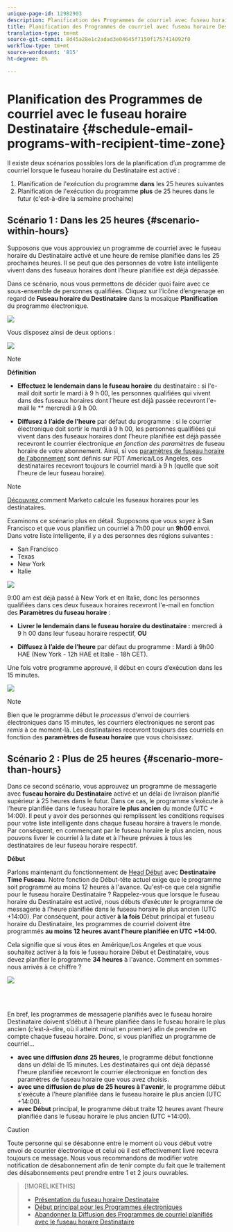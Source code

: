 ```yaml
---
unique-page-id: 12982903
description: Planification des Programmes de courriel avec fuseau horaire Destinataire - Documentation sur le marketing - Documentation du produit
title: Planification des Programmes de courriel avec fuseau horaire Destinataire
translation-type: tm+mt
source-git-commit: 8d45a28e1c2adad3e04645f7150f1757414092f0
workflow-type: tm+mt
source-wordcount: '815'
ht-degree: 0%

---
```



# Planification des Programmes de courriel avec le fuseau horaire Destinataire {#schedule-email-programs-with-recipient-time-zone}

Il existe deux scénarios possibles lors de la planification d’un programme de courriel lorsque le fuseau horaire du Destinataire est activé :

1. Planification de l&#39;exécution du programme **dans** les 25 heures suivantes
1. Planification de l&#39;exécution du programme **plus** de 25 heures dans le futur (c&#39;est-à-dire la semaine prochaine)

## Scénario 1 : Dans les 25 heures {#scenario-within-hours}

Supposons que vous approuviez un programme de courriel avec le fuseau horaire du Destinataire activé et une heure de remise planifiée dans les 25 prochaines heures. Il se peut que des personnes de votre liste intelligente vivent dans des fuseaux horaires dont l’heure planifiée est déjà dépassée.

Dans ce scénario, nous vous permettons de décider quoi faire avec ce sous-ensemble de personnes qualifiées. Cliquez sur l’icône d’engrenage en regard de **Fuseau horaire du Destinataire** dans la mosaïque **Planification** du programme électronique.

![](assets/image2017-12-5-10-3a46-3a42.png)

Vous disposez ainsi de deux options :

![](assets/image2017-12-5-10-3a31-3a28.png)

>[!NOTE]
>
>**Définition**
>
>* **Effectuez le lendemain dans le fuseau horaire** du destinataire : si l&#39;e-mail doit sortir le mardi à 9 h 00, les personnes qualifiées qui vivent dans des fuseaux horaires dont l&#39;heure est déjà passée recevront l&#39;e-mail le  ** mercredi à 9 h 00.
   >
   >
* **Diffusez à l’aide de l’heure** par défaut du programme : si le courrier électronique doit sortir le mardi à 9 h 00, les personnes qualifiées qui vivent dans des fuseaux horaires dont l’heure planifiée est déjà passée recevront le courrier électronique  _en fonction des paramètres_ de fuseau horaire de votre abonnement. Ainsi, si vos [paramètres de fuseau horaire de l&#39;abonnement](/help/marketo/product-docs/administration/settings/select-your-language-locale-and-time-zone.md) sont définis sur PDT America/Los Angeles, ces destinataires recevront toujours le courriel mardi à 9 h (quelle que soit l&#39;heure de leur fuseau horaire).


>[!NOTE]
>
>[Découvrez ](/help/marketo/product-docs/email-marketing/email-programs/email-program-actions/scheduling-with-recipient-time-zone/understanding-recipient-time-zone.md#calculating-time-zone) comment Marketo calcule les fuseaux horaires pour les destinataires.

Examinons ce scénario plus en détail. Supposons que vous soyez à San Francisco et que vous planifiez un courriel à 7h00 pour un **9h00** envoi. Dans votre liste intelligente, il y a des personnes des régions suivantes :

* San Francisco
* Texas
* New York
* Italie

![](assets/image2017-12-6-10-3a52-3a41.png)

9:00 am est déjà passé à New York et en Italie, donc les personnes qualifiées dans ces deux fuseaux horaires recevront l&#39;e-mail en fonction des **Paramètres du fuseau horaire** :

* **Livrer le lendemain dans le fuseau horaire du destinataire :** mercredi à 9 h 00 dans leur fuseau horaire respectif,  **OU**

* **Diffusez à l’aide de l’heure** par défaut du programme : Mardi à 9h00 HAE (New York - 12h HAE et Italie - 18h CET).

Une fois votre programme approuvé, il début en cours d’exécution dans les 15 minutes.

![](assets/screen-shot-2017-12-09-at-3.34.14-pm.png)

>[!NOTE]
>
>Bien que le programme début le _processus_ d&#39;envoi de courriers électroniques dans 15 minutes, les courriers électroniques ne seront pas _remis_ à ce moment-là. Les destinataires recevront toujours des courriels en fonction des **paramètres de fuseau horaire** que vous choisissez.

## Scénario 2 : Plus de 25 heures {#scenario-more-than-hours}

Dans ce second scénario, vous approuvez un programme de messagerie avec **fuseau horaire du Destinataire** activé et un délai de livraison planifié supérieur à 25 heures dans le futur. Dans ce cas, le programme s’exécute à l’heure planifiée dans le fuseau horaire **le plus ancien** du monde (UTC + 14:00). Il peut y avoir des personnes qui remplissent les conditions requises pour votre liste intelligente dans chaque fuseau horaire à travers le monde. Par conséquent, en commençant par le fuseau horaire le plus ancien, nous pouvons livrer le courriel à la date et à l&#39;heure prévues à tous les destinataires de leur fuseau horaire respectif.

**Début**

Parlons maintenant du fonctionnement de [Head Début](/help/marketo/product-docs/email-marketing/email-programs/email-program-actions/head-start-for-email-programs.md) avec **Destinataire Time Fuseau**. Notre fonction de Début-tête actuel exige que le programme soit programmé au moins 12 heures à l&#39;avance. Qu&#39;est-ce que cela signifie pour le fuseau horaire Destinataire ? Rappelez-vous que lorsque le fuseau horaire du Destinataire est activé, nous débuts d’exécuter le programme de messagerie à l’heure planifiée dans le fuseau horaire le plus ancien (UTC +14:00). Par conséquent, pour activer **à la fois** Début principal et fuseau horaire du Destinataire, les programmes de courriel doivent être programmés **au moins 12 heures avant l&#39;heure planifiée en UTC +14:00.**

Cela signifie que si vous êtes en Amérique/Los Angeles et que vous souhaitez activer à la fois le fuseau horaire Début et Destinataire, vous devez planifier le programme **34 heures** à l&#39;avance. Comment en sommes-nous arrivés à ce chiffre ?

![](assets/image2017-12-5-13-3a11-3a38.png)

<br> 

En bref, les programmes de messagerie planifiés avec le fuseau horaire Destinataire doivent s’début à l’heure planifiée dans le fuseau horaire le plus ancien (c’est-à-dire, où il atteint minuit en premier) afin de prendre en compte chaque fuseau horaire. Donc, si vous planifiez un programme de courriel...

* **avec une diffusion  _dans_ 25 heures**, le programme début fonctionne dans un délai de 15 minutes. Les destinataires qui ont déjà dépassé l’heure planifiée recevront le courrier électronique en fonction des paramètres de fuseau horaire que vous avez choisis.
* **avec une diffusion de  _plus_  de 25 heures à l&#39;avenir**, le programme début s&#39;exécute à l&#39;heure planifiée dans le fuseau horaire le plus ancien (UTC +14:00).
* **avec Début** principal, le programme début traite 12 heures avant l&#39;heure planifiée dans le fuseau horaire le plus ancien (UTC +14:00).

>[!CAUTION]
>
>Toute personne qui se désabonne entre le moment où vous début votre envoi de courrier électronique et celui où il est effectivement livré recevra toujours ce message. Nous vous recommandons de modifier votre notification de désabonnement afin de tenir compte du fait que le traitement des désabonnements peut prendre entre 1 et 2 jours ouvrables.

>[!MORELIKETHIS]
>
>* [Présentation du fuseau horaire Destinataire](/help/marketo/product-docs/email-marketing/email-programs/email-program-actions/scheduling-with-recipient-time-zone/understanding-recipient-time-zone.md)
>* [Début principal pour les Programmes électroniques](/help/marketo/product-docs/email-marketing/email-programs/email-program-actions/head-start-for-email-programs.md)
>* [Abandonner la Diffusion des Programmes de courriel planifiés avec le fuseau horaire Destinataire](/help/marketo/product-docs/email-marketing/email-programs/email-program-actions/scheduling-with-recipient-time-zone/abort-delivery-of-email-programs-scheduled-with-recipient-time-zone.md)

